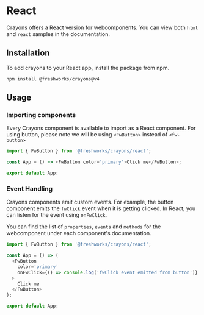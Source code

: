 # React

Crayons offers a React version for webcomponents. You can view both `html` and `react` samples in the documentation.

## Installation

To add crayons to your React app, install the package from npm.

`npm install @freshworks/crayons@v4`

## Usage

### Importing components

Every Crayons component is available to import as a React component. For using button, please note we will be using `<FwButton>` instead of `<fw-button>`

```js
import { FwButton } from '@freshworks/crayons/react';

const App = () => <FwButton color='primary'>Click me</FwButton>;

export default App;
```

### Event Handling

Crayons components emit custom events. For example, the button component emits the `fwClick` event when it is getting clicked. In React, you can listen for the event using `onFwClick`.

You can find the list of `properties`, `events` and `methods` for the webcomponent under each component's documentation.

```js
import { FwButton } from '@freshworks/crayons/react';

const App = () => (
  <FwButton
    color='primary'
    onFwClick={() => console.log('fwClick event emitted from button')}
  >
    Click me
  </FwButton>
);

export default App;
```
